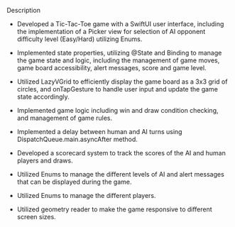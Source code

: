 Description

- Developed a Tic-Tac-Toe game with a SwiftUI user interface, including the implementation of a Picker view for selection of AI opponent difficulty level     (Easy/Hard) utilizing Enums.

- Implemented state properties, utilizing @State and Binding to manage the game state and logic, including the management of game moves, game board  accessibility, alert messages, score and game level.

- Utilized LazyVGrid to efficiently display the game board as a 3x3 grid of circles, and onTapGesture to handle user input and update the game state accordingly.

- Implemented game logic including win and draw condition checking, and management of game rules.

- Implemented a delay between human and AI turns using DispatchQueue.main.asyncAfter method.

- Developed a scorecard system to track the scores of the AI and human players and draws.

- Utilized Enums to manage the different levels of AI and alert messages that can be displayed during the game.

- Utilized Enums to manage the different players.

- Utilized geometry reader to make the game responsive to different screen sizes.
